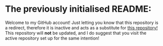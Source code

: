 # The previously initialised README:
Welcome to my GitHub account!
Just letting you know that this repository is a redirect, therefore it is inactive and acts as a substitute for [this repository!](https://github.com/SuperHarmony910/SuperHarmony910)
This repository will **not** be updated, and I do suggest that you visit the active repository set up for the same intention!
